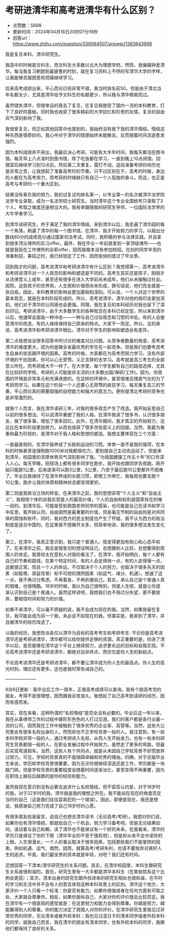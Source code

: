 # 考研进清华和高考进清华有什么区别？
- 点赞数：5698
- 更新时间：2024年04月16日20时07分18秒
- 回答url：https://www.zhihu.com/question/339064507/answer/1363643998
<body>
 <p data-pid="i8kqkFFy">我是复旦本科，清华研究生。</p>
 <p data-pid="5f3ayHIS">我高中的时候是文科生，而文科生大多数以北大为理想学府。然而，我偏偏钟爱清华。每当我复习刷题到最疲惫的时刻，就在复习资料上不停的写清华大学的字样，让我能够克服困意和烦躁继续学习。</p>
 <p data-pid="zAYRUQPL">后来高考成绩出来，平心而论已经非常不错，我当时排名前50。但是由于清北当年名额太少，尤其是清华给予文科生的名额更少，所以我与清华擦肩而过。</p>
 <p data-pid="h68DcY5p">虽然错失清华，但很幸运的我去了复旦，在复旦我接受了国内一流的本科教育，打下了良好的基础，同时我也收获了很多精彩的大学回忆和珍贵的友情。复旦的自由风气深刻影响了我。</p>
 <p data-pid="-nvWAxeP">我很爱复旦，但正如其他回答中也提到的，我始终没有放下我的清华情结。情结这种东西是很奇妙的。我心中对于清华的情感始终未能散去，反而随着时间流逝愈发强烈。</p>
 <p data-pid="r4zCXkhG">因为本科成绩并不突出，我最后决心考研。可能有大半年时间，我每天都泡在图书馆。每天早上八点准时到图书馆，除了吃饭都在学习，一直到晚上10点闭馆。回寝室后继续学习到12点后，然后第二天重复。雷打不动。这段准备考研的经历也是非常之苦，让我想起了准备高考时的节奏。只不过区别在于，高考的时候，身边的人都在为高考努力，而考研的时候缺只有自己一个人孤独的奋斗。而这，也正是高考与考研的一个重大区别。</p>
 <p data-pid="vj78s151">结果没有辜负我的努力，我初试复试均排名第一，以专业第一的名次被清华法学院法学专业录取，成为一名法学硕士研究生。当时清华这个专业全国统考只录取了3个人，考取之难度还是相当大的。我有幸跟随我的研究生导师，一位国际法学界的大牛学者学习。</p>
 <p data-pid="MNFMtLB8">到清华读研究生，终于满足了我的清华情结。来到清华以后，我走遍了清华园的每一个角落，刷遍了清华的每一个图书馆。在清华，我才开始努力的学习，以超出分数线60分的成绩高分通过国家司法考试。同时，我积极的参与法律实践，并且拿到很多顶尖律所的实习offer。最终，我在毕业一年前就拿到一家顶级律所——也就是我现在工作律所的全职offer，因而我根本没有参加校招。在别的同学辛苦的准备秋招，春招之时，我已经锁定了工作，因而愉快的度过了毕业季。</p>
 <p data-pid="vKPl1b1L">回到刚才的问题，高考进清华和考研进清华有什么区别？我觉得第一，高考进清华和考研进清华对一个人观念的影响和塑造是不同的。高考生其实还是孩子，刚刚才从法律意义上成年，甚至还有很多在进入大学前尚未成年，他们从未接触过社会。因而，这些孩子的世界观，人生观和价值观尚未形成，换句话说，他们完全就是一张白纸。因此，本科教育的影响会更加基础和深刻。可以说，一个人对这个世界的基本观念，就是在本科阶段形成的。所以，高考进清华，清华对他的烙印会更加深刻。他们对于清华的认同感也会更强。同理，我在复旦的本科经历对我也留下了深刻印记。考研进清华，由于大多数学生的各种观念在本科已经定型，所以来到清华以后，他通常会面临一种冲击——一种与自己过往观念和习惯的冲击。有的人会接受清华的改造，有的人继续保持自己原来的特点。大家不一而足。所以，总的来说，高考进清华和考研进清华相比，清华对于学生的影响和塑造会有差异。</p>
 <p data-pid="0ZtJnAGV">第二点我想谈谈很多回答中所讨论的难度对比问题。从竞争者数量的角度，高考进清华的难度更大，因为你是跟全省最优秀的学生在一起竞争。但是我们也要考虑考生自身的状态跟环境的因素。高考的时候，大家都在为高考而努力学习，没有外部环境的干扰因素，你可以心无旁骛，义正言辞的去学习。高考就是高三考生的全部意义所在。而考研就大不一样了。在大学里，每个学生都有自己的路径选择，尤其在比较好的学校，考研的人可能是非主流的(大多数出国/保研/工作)。因为，你周围的环境是非常多元和充满诱惑的。在这样的环境中，甚至很难去理直气壮的为了考研而学习。如果在这个阶段一个人还要心无旁骛的疯狂学习，每天重复高三的节奏，平心而论真的需要超强的自控能力和强大的意志力。更别提清北考研的竞争也是非常激烈的。</p>
 <p data-pid="7Ly64AuQ">就我个人而言，我在清华读研三年，对我的很多观念产生了改造。我开始反思自己以前的很多想法。可以说清华重塑了我的人格。在清华我读了很多书，认识很多朋友，做了很多事，增加了很多回忆。此外，在清华期间，我才真正的开始努力，远远比在本科阶段更加努力，从而也收获了很多世俗意义上的回报。当然，我最为看重和最为珍视的，是清华对于我人格和思想的塑造。我想主要体现在三个方面：</p>
 <p data-pid="L_yFz33k">一是最直观的，在清华我养成了长跑和运动的习惯。体育一直不是我的强项，在本科的时候甚至连强制跑1000米对我都很吃力，更别提自己主动去运动了。但是来到清华，校园里的浓厚体育风气深刻影响了我，“为祖国健康工作五十年”的口号深入人心。每天早晚，田径场上都有很多同学在跑步。我开始也跟同学去夜跑。刚开始只能跑1公里，后来逐渐可以跑3公里，5公里，乃至于最后跑10公里都并不困难了。毕业后我保持了在清华养成的长跑习惯，即使工作再忙，我每周也要去跑个10公里。跑步让我的体质和精神状态都变得更好。</p>
 <p data-pid="mLE0SHsg">第二则是我政治立场的转变。在来清华之前，我的思想非常“个人主义”和“自由主义”，我相信个体的自我实现是人的最高价值，个人的自由和权利是国家存在的唯一目的。到清华后，可能是受到周围老师同学的感染，也可能是自己在读书和学习中反思，我开始认同，自由固然是最重要的价值，但是毫无节制的自由则是对共同体的腐蚀和败坏。同时，我对西方的民主制度也产生了怀疑，我不认为西方的政治制度是适合中国的。在这里我不想展开太多，但简单地讲，我的很多想法发生变化了。</p>
 <p data-pid="7wx-a8HC">第三，在清华，我真正意识到，我只是个普通人。我变得更加有耐心和心态平和了。在来清华之前，我总是很急切的想证明自己，总想跟别人比较，总想要得到周围人的肯定。我曾经太在意别人对我的看法了。在清华，我开始明白，每个人都有自己的节奏和路径。在某个特定时间，有的人会走得快一点，有的人走得慢一点，这都很正常。而且一个人的命运，不仅取决于个人的努力，也取决于很多先天的因素（如智商、家庭背景）和不可控的偶然因素（如运气、缘分、机遇）。想通了这一点，我不再过分焦虑，不再着急，不再折磨自己。其实，承认自己是个普通人真的很难，也很残酷。18岁的时候，我以为自己很特别，但是人生呢，就是让你逐渐认识到自己是个普通人。虽然这样讲吧，我想我们也不用过分失望，更不要放弃，要相信时间和努力的价值。</p>
 <p data-pid="x3t4v9V_">如果不来清华，可以毫不质疑的说，我不会成为现在的我。当然，如果我留在复旦，我可能会成为另一个我，未必会不如现在的我。但事实是，我来到了清华，并且被清华的经历改造了。</p>
 <p data-pid="rsJrcKmf">以我的经历，我想告诉各位以清华为目标的高考考生和考研考生: 不论你是高考进清华还是考研进清华，清华都可以给你提供足够的资源。真正重要的是，你进了清华以后，是否能够在清华这个平台上继续努力，追求更长远的目标和自我实现。不论高考进清华还是考研进清华，都绝对远非终点，而仅仅是你人生的新起点。</p>
 <p data-pid="LiGP0eRW">不论高考进清华还是考研进清华，都不要让清华成为你人生的最高点。你人生的高光时刻，理应还有更多。这也是我时常告诫自己的。</p>
 <p data-pid="lhZbF0JE">———————</p>
 <p data-pid="AjNDj9Ae">8月6日更新：我毕业后工作一周年，正值高考成绩可以查询。我有个刚高考完的朋友，考得不是很理想，因而跟我诉苦良久。我想起了自己高考到读研的经历，因而有感而发。</p>
 <p data-pid="UxzA6Bq_">其实，现在来看，这种所谓的“名校情结”是完全没有必要的。毕业后这一年以来，我在从事律师工作的过程中跟形形色色的人打过交道。我们的客户都是各行业最一流的公司，因而我在工作中接触到了很多优秀的企业家、高管等。当然，这些大公司里会有很多名校出身的人，然而却也不乏学校背景一般的人。我注意到，有一些本科学校非常一般的人，通过考研进入名校，从而人生开始发力。也有一些本科研究生背景都很一般的人，在职业发展过程中开始努力，虽然走了更多的弯路，但最后实现弯道超车。当然，这些人有个共同点，就是从未因自己学校背景不好而放弃过努力。可见，学校的背景真的不是阻碍卓越和优秀的理由。的确，对于应届毕业生来说，学历和学校背景很重要，因为无论你想继续深造还是工作，学历都是一块敲门砖。但是学校背景的重要程度会随着时间逐渐淡化，甚至变得不再重要，因为在职场上越往后越靠的是你的经验和能力。</p>
 <p data-pid="jn6_4H5P">虽然我现在意识到没有必要去追求什么名校情结，但不容否认的是，对于18岁时的我，对于22岁时的我，清华就是我的理想之所在。我不能站在现在的角度否定当时的自己（这是我们往往容易犯的一个错误）。因此，即便是现在，我还是想说，我感谢自己努力完成了自己18岁时的心愿。</p>
 <p data-pid="8wzFI-XF">有很多朋友给我留言，说自己也想去清华读书（无论高考/考研）。我想对你们说，如果你也有清华情结，那就给自己一个机会，努力学习备考吧。但是无论结果如何，请试着与自己和解。读了清华也不能保证有一个好的未来，在我看来，清华的学历只是保证了你的下限（清华毕业的不至于饿死吧），但是却从来不会许诺你的上限。人生很漫长，一个人的事业取决于很多因素，包括那些我们不能掌控的因素，例如机遇、运气、偶然。因而，就算高考/考研失利，也请不要放弃对美好人生的追求。毕竟，我们最宝贵的资本就是年轻，对吧？我们还有时间。</p>
 <p data-pid="92p6ruxR">还想回答一下清本/清华研究生的关系问题。其实，在清华校园里，本科生跟研究生关系是很和谐的。首先，研究生里有一大半都是清华本科生（在某些院系这个比例会更高）；其次，清本出身的研究生跟外校进来的研究生相处也很和谐，在平时的学习和生活中并不会有人刻意去体现这种本科背景上的区别。清华这个地方，大家评价一个人只看一个标准：你是否有能力。如果你很强或者在任何方面有可取之处，大家就会尊重你。相反，如果你放纵自己，大家对你的评价就会比较否定。我在清华有一个很直观的感受就是：在这里努力和能力会得到尊重。你越是努力，越能赢得别人的尊重。你的能力决定了周围人对你的评价。在清华研究生里我见过非常优秀的同学，无论清本或者外校本科；我也见过混日子的清本同学或者外校本科的同学。就我自己而言，我在清华的朋友有清本同学，也有外校本科的同学，我跟他们都保持了良好的关系。</p>
</body>